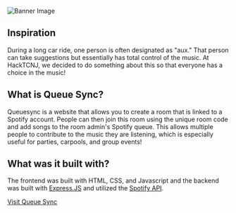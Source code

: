 ![Banner Image](https://i.imgur.com/Piun4if.png)
<h2>Inspiration</h2>
During a long car ride, one person is often designated as "aux."  That person can take suggestions but essentially has total control of the music.  At HackTCNJ, we decided to do something about this so that everyone has a choice in the music!
<h2>What is Queue Sync?</h2>
Queuesync is a website that allows you to create a room that is linked to a Spotify account.  People can then join this room using the unique room code and add songs to the room admin's Spotify queue.  This allows multiple people to contribute to the music they are listening, which is especially useful for parties, carpools, and group events!
<h2>What was it built with?</h2>
The frontend was built with HTML, CSS, and Javascript and the backend was built with <span><a href="https://expressjs.com/">Express.JS</a></span> and utilized the <span><a href="https://developer.spotify.com/documentation/web-api/">Spotify API</a></span>.
<p></p>
<a href="https://queuesync.tech/">Visit Queue Sync</a>

